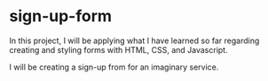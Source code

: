 # sign-up-form

In this project, I will be applying what I have learned so far regarding creating and styling forms with HTML, CSS, and Javascript.

I will be creating a sign-up from for an imaginary service.